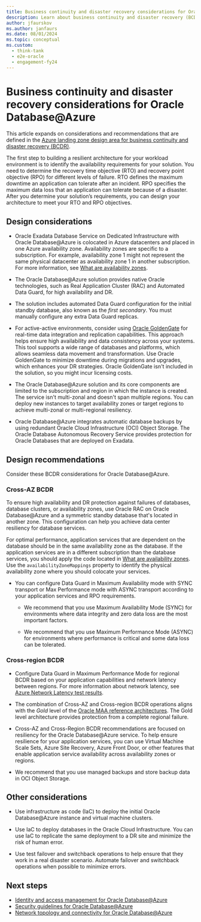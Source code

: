 ```yaml
---
title: Business continuity and disaster recovery considerations for Oracle Database@Azure
description: Learn about business continuity and disaster recovery (BCDR) for Oracle Database@Azure, and how to build a resilient architecture for your workload environment.
author: jfaurskov
ms.author: janfaurs
ms.date: 08/01/2024
ms.topic: conceptual
ms.custom: 
  - think-tank
  - e2e-oracle
  - engagement-fy24
--- 
```


# Business continuity and disaster recovery considerations for Oracle Database@Azure

This article expands on considerations and recommendations that are defined in the [Azure landing zone design area for business continuity and disaster recovery (BCDR)](../../ready/landing-zone/design-area/management-business-continuity-disaster-recovery.md).

The first step to building a resilient architecture for your workload environment is to identify the availability requirements for your solution. You need to determine the recovery time objective (RTO) and recovery point objective (RPO) for different levels of failure. RTO defines the maximum downtime an application can tolerate after an incident. RPO specifies the maximum data loss that an application can tolerate because of a disaster. After you determine your solution’s requirements, you can design your architecture to meet your RTO and RPO objectives.

## Design considerations

- Oracle Exadata Database Service on Dedicated Infrastructure with Oracle Database@Azure is colocated in Azure datacenters and placed in one Azure availability zone. Availability zones are specific to a subscription. For example, availability zone 1 might not represent the same physical datacenter as availability zone 1 in another subscription. For more information, see [What are availability zones](/azure/reliability/availability-zones-overview?tabs=azure-cli#physical-and-logical-availability-zones).

- The Oracle Database@Azure solution provides native Oracle technologies, such as Real Application Cluster (RAC) and Automated Data Guard, for high availability and DR.

- The solution includes automated Data Guard configuration for the initial standby database, also known as the _first secondary_. You must manually configure any extra Data Guard replicas.

- For active-active environments, consider using [Oracle GoldenGate](https://www.oracle.com/integration/goldengate/) for real-time data integration and replication capabilities. This approach helps ensure high availability and data consistency across your systems. This tool supports a wide range of databases and platforms, which allows seamless data movement and transformation. Use Oracle GoldenGate to minimize downtime during migrations and upgrades, which enhances your DR strategies. Oracle GoldenGate isn't included in the solution, so you might incur licensing costs.

- The Oracle Database@Azure solution and its core components are limited to the subscription and region in which the instance is created. The service isn't multi-zonal and doesn't span multiple regions. You can deploy new instances to target availability zones or target regions to achieve multi-zonal or multi-regional resiliency.

- Oracle Database@Azure integrates automatic database backups by using redundant Oracle Cloud Infrastructure (OCI) Object Storage. The Oracle Database Autonomous Recovery Service provides protection for Oracle Databases that are deployed on Exadata.

## Design recommendations

Consider these BCDR considerations for Oracle Database@Azure.

### Cross-AZ BCDR

To ensure high availability and DR protection against failures of databases, database clusters, or availability zones, use Oracle RAC on Oracle Database@Azure and a symmetric standby database that's located in another zone. This configuration can help you achieve data center resiliency for database services.

For optimal performance, application services that are dependent on the database should be in the same availability zone as the database. If the application services are in a different subscription than the database services, you should apply the code located in [What are availability zones](/azure/reliability/availability-zones-overview?tabs=azure-cli#physical-and-logical-availability-zones). Use the `availabilityZoneMappings` property to identify the physical availability zone where you should colocate your services.

- You can configure Data Guard in Maximum Availability mode with SYNC transport or Max Performance mode with ASYNC transport according to your application services and RPO requirements.

  - We recommend that you use Maximum Availability Mode (SYNC) for environments where data integrity and zero data loss are the most important factors.

  - We recommend that you use Maximum Performance Mode (ASYNC) for environments where performance is critical and some data loss can be tolerated.

### Cross-region BCDR

- Configure Data Guard in Maximum Performance Mode for regional BCDR based on your application capabilities and network latency between regions. For more information about network latency, see [Azure Network Latency test results](/azure/networking/azure-network-latency).

- The combination of Cross-AZ and Cross-region BCDR operations aligns with the _Gold_ level of the [Oracle MAA reference architectures](https://docs.oracle.com/en/database/oracle/oracle-database/19/haiad/). The Gold level architecture provides protection from a complete regional failure.

- Cross-AZ and Cross-Region BCDR recommendations are focused on resiliency for the Oracle Database@Azure service. To help ensure resilience for your application services, you can use Virtual Machine Scale Sets, Azure Site Recovery, Azure Front Door, or other features that enable application service availability across availability zones or regions.

- We recommend that you use managed backups and store backup data in OCI Object Storage.

## Other considerations

- Use infrastructure as code (IaC) to deploy the initial Oracle Database@Azure instance and virtual machine clusters.

- Use IaC to deploy databases in the Oracle Cloud Infrastructure. You can use IaC to replicate the same deployment to a DR site and minimize the risk of human error.
  
- Use test failover and switchback operations to help ensure that they work in a real disaster scenario. Automate failover and switchback operations when possible to minimize errors.

## Next steps

- [Identity and access management for Oracle Database@Azure](oracle-iam-odaa.md)
- [Security guidelines for Oracle Database@Azure](oracle-security-overview-odaa.md)
- [Network topology and connectivity for Oracle Database@Azure](oracle-network-topology-odaa.md)
